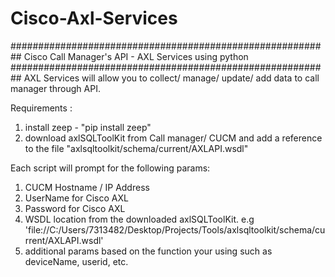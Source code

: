 # Cisco-Axl-Services
########################################################## 
  Cisco Call Manager's API - AXL Services using python
##########################################################
AXL Services will allow you to collect/ manage/ update/ add data to call manager through API.

Requirements :

1. install zeep - "pip install zeep"
2. download axlSQLToolKit from Call manager/ CUCM and add a reference to the file "axlsqltoolkit/schema/current/AXLAPI.wsdl"

Each script will prompt for the following params:

1. CUCM Hostname / IP Address
2. UserName for Cisco AXL
3. Password for Cisco AXL
4. WSDL location from the downloaded axlSQLToolKit. 
e.g 'file://C:/Users/7313482/Desktop/Projects/Tools/axlsqltoolkit/schema/current/AXLAPI.wsdl'
5. additional params based on the function your using such as deviceName, userid, etc.
